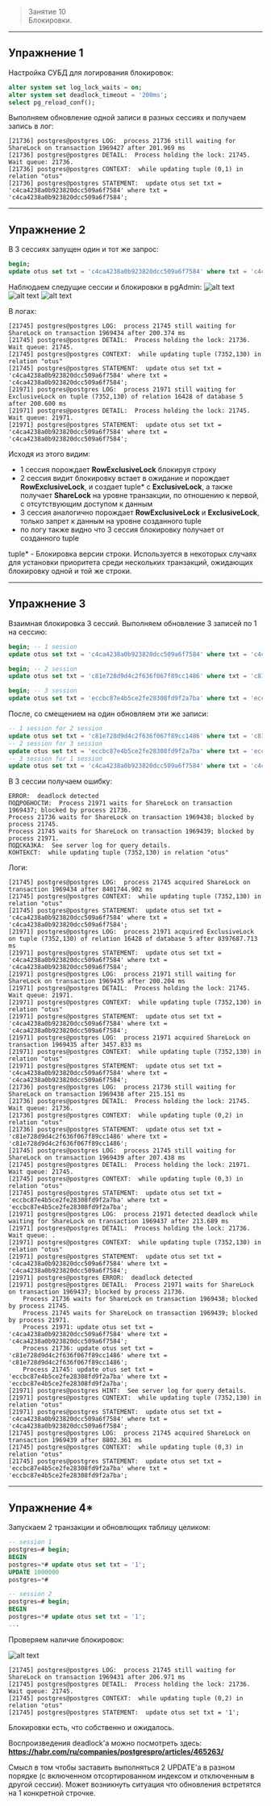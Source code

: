 > Занятие 10  
Блокировки.
---
Упражнение 1 
--- 
Настройка СУБД для логирования блокировок:
```sql
alter system set log_lock_waits = on;
alter system set deadlock_timeout = '200ms';
select pg_reload_conf();
```
Выполняем обновление одной записи в разных сессиях и получаем запись в лог:
```
[21736] postgres@postgres LOG:  process 21736 still waiting for ShareLock on transaction 1969427 after 201.969 ms
[21736] postgres@postgres DETAIL:  Process holding the lock: 21745. Wait queue: 21736.
[21736] postgres@postgres CONTEXT:  while updating tuple (0,1) in relation "otus"
[21736] postgres@postgres STATEMENT:  update otus set txt = 'c4ca4238a0b923820dcc509a6f7584' where txt = 'c4ca4238a0b923820dcc509a6f7584';
```
---
Упражнение 2
--- 
В 3 сессиях запущен один и тот же запрос:
```sql
begin; 
update otus set txt = 'c4ca4238a0b923820dcc509a6f7584' where txt = 'c4ca4238a0b923820dcc509a6f7584';
```
Наблюдаем следущие сессии и блокировки в pgAdmin:
![alt text](image-1.png)
![alt text](image-2.png)
![alt text](image-3.png)

В логах:
```
[21745] postgres@postgres LOG:  process 21745 still waiting for ShareLock on transaction 1969434 after 200.374 ms
[21745] postgres@postgres DETAIL:  Process holding the lock: 21736. Wait queue: 21745.
[21745] postgres@postgres CONTEXT:  while updating tuple (7352,130) in relation "otus"
[21745] postgres@postgres STATEMENT:  update otus set txt = 'c4ca4238a0b923820dcc509a6f7584' where txt = 'c4ca4238a0b923820dcc509a6f7584';
[21971] postgres@postgres LOG:  process 21971 still waiting for ExclusiveLock on tuple (7352,130) of relation 16428 of database 5 after 200.600 ms
[21971] postgres@postgres DETAIL:  Process holding the lock: 21745. Wait queue: 21971.
[21971] postgres@postgres STATEMENT:  update otus set txt = 'c4ca4238a0b923820dcc509a6f7584' where txt = 'c4ca4238a0b923820dcc509a6f7584';
```
Исходя из этого видим:
- 1 сессия порождает **RowExclusiveLock** блокируя строку
- 2 сессия видит блокировку встает в ожидание и порождает **RowExclusiveLock**, и создает tuple* c **ExclusiveLock**, а также получает **ShareLock** на уровне транзакции, по отношению к первой, с отсутствующим доступом к данным
- 3 сессия аналогично порождает **RowExclusiveLock** и  **ExclusiveLock**, только запрет к данным на уровне созданного tuple
- по логу также видно что 3 сессия блокировку получает от созданного tuple

tuple* - Блокировка версии строки. Используется в некоторых случаях для установки приоритета среди нескольких транзакций, ожидающих блокировку одной и той же строки.

---
Упражнение 3
--- 
Взаимная блокировка 3 сессий.
Выполняем обновление 3 записей по 1 на сессию:
```sql
begin; -- 1 session
update otus set txt = 'c4ca4238a0b923820dcc509a6f7584' where txt = 'c4ca4238a0b923820dcc509a6f7584';

begin; -- 2 session
update otus set txt = 'c81e728d9d4c2f636f067f89cc1486' where txt = 'c81e728d9d4c2f636f067f89cc1486';

begin; -- 3 session
update otus set txt = 'eccbc87e4b5ce2fe28308fd9f2a7ba' where txt = 'eccbc87e4b5ce2fe28308fd9f2a7ba';
```
После, со смещением на один обновляем эти же записи:
```sql
-- 1 session for 2 session 
update otus set txt = 'c81e728d9d4c2f636f067f89cc1486' where txt = 'c81e728d9d4c2f636f067f89cc1486';
-- 2 session for 3 session 
update otus set txt = 'eccbc87e4b5ce2fe28308fd9f2a7ba' where txt = 'eccbc87e4b5ce2fe28308fd9f2a7ba';
-- 3 session for 1 session 
update otus set txt = 'c4ca4238a0b923820dcc509a6f7584' where txt = 'c4ca4238a0b923820dcc509a6f7584';
```
В 3 сессии получаем ошибку:
```
ERROR:  deadlock detected
ПОДРОБНОСТИ:  Process 21971 waits for ShareLock on transaction 1969437; blocked by process 21736.
Process 21736 waits for ShareLock on transaction 1969438; blocked by process 21745.
Process 21745 waits for ShareLock on transaction 1969439; blocked by process 21971.
ПОДСКАЗКА:  See server log for query details.
КОНТЕКСТ:  while updating tuple (7352,130) in relation "otus"
```
Логи:
```
[21745] postgres@postgres LOG:  process 21745 acquired ShareLock on transaction 1969434 after 8401744.902 ms
[21745] postgres@postgres CONTEXT:  while updating tuple (7352,130) in relation "otus"
[21745] postgres@postgres STATEMENT:  update otus set txt = 'c4ca4238a0b923820dcc509a6f7584' where txt = 'c4ca4238a0b923820dcc509a6f7584';
[21971] postgres@postgres LOG:  process 21971 acquired ExclusiveLock on tuple (7352,130) of relation 16428 of database 5 after 8397687.713 ms
[21971] postgres@postgres STATEMENT:  update otus set txt = 'c4ca4238a0b923820dcc509a6f7584' where txt = 'c4ca4238a0b923820dcc509a6f7584';
[21971] postgres@postgres LOG:  process 21971 still waiting for ShareLock on transaction 1969435 after 200.204 ms
[21971] postgres@postgres DETAIL:  Process holding the lock: 21745. Wait queue: 21971.
[21971] postgres@postgres CONTEXT:  while updating tuple (7352,130) in relation "otus"
[21971] postgres@postgres STATEMENT:  update otus set txt = 'c4ca4238a0b923820dcc509a6f7584' where txt = 'c4ca4238a0b923820dcc509a6f7584';
[21971] postgres@postgres LOG:  process 21971 acquired ShareLock on transaction 1969435 after 3457.833 ms
[21971] postgres@postgres CONTEXT:  while updating tuple (7352,130) in relation "otus"
[21971] postgres@postgres STATEMENT:  update otus set txt = 'c4ca4238a0b923820dcc509a6f7584' where txt = 'c4ca4238a0b923820dcc509a6f7584';
[21736] postgres@postgres LOG:  process 21736 still waiting for ShareLock on transaction 1969438 after 215.151 ms
[21736] postgres@postgres DETAIL:  Process holding the lock: 21745. Wait queue: 21736.
[21736] postgres@postgres CONTEXT:  while updating tuple (0,2) in relation "otus"
[21736] postgres@postgres STATEMENT:  update otus set txt = 'c81e728d9d4c2f636f067f89cc1486' where txt = 'c81e728d9d4c2f636f067f89cc1486';
[21745] postgres@postgres LOG:  process 21745 still waiting for ShareLock on transaction 1969439 after 207.438 ms
[21745] postgres@postgres DETAIL:  Process holding the lock: 21971. Wait queue: 21745.
[21745] postgres@postgres CONTEXT:  while updating tuple (0,3) in relation "otus"
[21745] postgres@postgres STATEMENT:  update otus set txt = 'eccbc87e4b5ce2fe28308fd9f2a7ba' where txt = 'eccbc87e4b5ce2fe28308fd9f2a7ba';
[21971] postgres@postgres LOG:  process 21971 detected deadlock while waiting for ShareLock on transaction 1969437 after 213.689 ms
[21971] postgres@postgres DETAIL:  Process holding the lock: 21736. Wait queue: .
[21971] postgres@postgres CONTEXT:  while updating tuple (7352,130) in relation "otus"
[21971] postgres@postgres STATEMENT:  update otus set txt = 'c4ca4238a0b923820dcc509a6f7584' where txt = 'c4ca4238a0b923820dcc509a6f7584';
[21971] postgres@postgres ERROR:  deadlock detected
[21971] postgres@postgres DETAIL:  Process 21971 waits for ShareLock on transaction 1969437; blocked by process 21736.
	Process 21736 waits for ShareLock on transaction 1969438; blocked by process 21745.
	Process 21745 waits for ShareLock on transaction 1969439; blocked by process 21971.
	Process 21971: update otus set txt = 'c4ca4238a0b923820dcc509a6f7584' where txt = 'c4ca4238a0b923820dcc509a6f7584';
	Process 21736: update otus set txt = 'c81e728d9d4c2f636f067f89cc1486' where txt = 'c81e728d9d4c2f636f067f89cc1486';
	Process 21745: update otus set txt = 'eccbc87e4b5ce2fe28308fd9f2a7ba' where txt = 'eccbc87e4b5ce2fe28308fd9f2a7ba';
[21971] postgres@postgres HINT:  See server log for query details.
[21971] postgres@postgres CONTEXT:  while updating tuple (7352,130) in relation "otus"
[21971] postgres@postgres STATEMENT:  update otus set txt = 'c4ca4238a0b923820dcc509a6f7584' where txt = 'c4ca4238a0b923820dcc509a6f7584';
[21745] postgres@postgres LOG:  process 21745 acquired ShareLock on transaction 1969439 after 8802.361 ms
[21745] postgres@postgres CONTEXT:  while updating tuple (0,3) in relation "otus"
[21745] postgres@postgres STATEMENT:  update otus set txt = 'eccbc87e4b5ce2fe28308fd9f2a7ba' where txt = 'eccbc87e4b5ce2fe28308fd9f2a7ba';
```

---
Упражнение 4*
--- 
Запускаем 2 транзакции и обновлющих таблицу целиком:
```sql
-- session 1
postgres=# begin;
BEGIN
postgres=*# update otus set txt = '1';
UPDATE 1000000
postgres=*#
```

```sql
-- session 2
postgres=# begin;
BEGIN
postgres=*# update otus set txt = '1';
...
```
Проверяем наличие блокировок:

![alt text](image.png)
```
[21745] postgres@postgres LOG:  process 21745 still waiting for ShareLock on transaction 1969431 after 206.971 ms
[21745] postgres@postgres DETAIL:  Process holding the lock: 21736. Wait queue: 21745.
[21745] postgres@postgres CONTEXT:  while updating tuple (0,2) in relation "otus"
[21745] postgres@postgres STATEMENT:  update otus set txt = '1';
```
Блокировки есть, что собственно и ожидалось.

Воспроизведения deadlock'а можно посмотреть здесь:
**https://habr.com/ru/companies/postgrespro/articles/465263/**

Смысл в том чтобы заставить выполняться 2 UPDATE'а в разном порядке (с включенном отсортированном индексом и отключенным в другой сессии). Может возникнуть ситуация что обновления встретятся на 1 конкретной строчке.